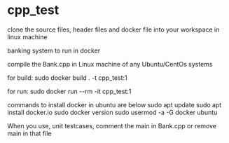 # cpp_test
clone the source files, header files and docker file into your workspace in linux machine

banking system to run in docker

compile the Bank.cpp in Linux machine of any Ubuntu/CentOs systems

for build:
sudo docker build . -t cpp_test:1

for run:
sudo docker run --rm -it cpp_test:1

commands to install docker in ubuntu are below
sudo apt update
sudo apt install docker.io
sudo docker version
sudo usermod -a -G docker ubuntu

When you use, unit testcases, comment the main in Bank.cpp or remove main in that file
